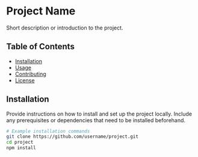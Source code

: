# Project Name

Short description or introduction to the project.

## Table of Contents

- [Installation](#installation)
- [Usage](#usage)
- [Contributing](#contributing)
- [License](#license)

## Installation

Provide instructions on how to install and set up the project locally. Include any prerequisites or dependencies that need to be installed beforehand.

```bash
# Example installation commands
git clone https://github.com/username/project.git
cd project
npm install
